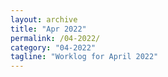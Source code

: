 ```yaml
---
layout: archive
title: "Apr 2022"
permalink: /04-2022/
category: "04-2022"
tagline: "Worklog for April 2022"
---
```

